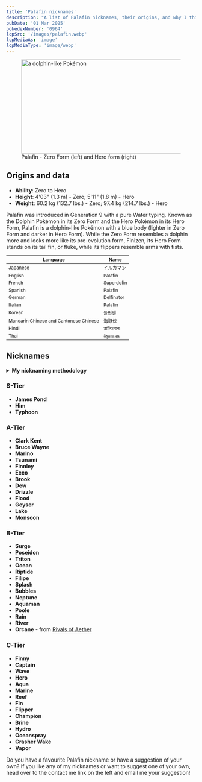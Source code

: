 ```yaml
---
title: 'Palafin nicknames'
description: "A list of Palafin nicknames, their origins, and why I think they're cool."
pubDate: '01 Mar 2025'
pokedexNumber: '0964'
lcpSrc: '/images/palafin.webp'
lcpMediaAs: 'image'
lcpMediaType: 'image/webp'
---
```


<div class="img-center">
	<figure>
		<picture>
			<source srcset="/images/palafin.webp" type="image/webp">
			<img src="/images/palafin.jpg" width="500" height="250" alt="a dolphin-like Pokémon">
			<figcaption>Palafin - Zero Form (left) and Hero form (right)</figcaption>
		</picture>
	</figure>
</div>

## Origins and data
<div class="room-box">
	<div class="room-box-left">
		<ul>
			<li><strong>Ability</strong>: Zero to Hero</li>
			<li><strong>Height</strong>: 4'03" (1.3 m) - Zero; 5'11" (1.8 m) - Hero</li>
			<li><strong>Weight</strong>: 60.2 kg (132.7 lbs.) - Zero; 97.4 kg (214.7 lbs.) - Hero</li>
		</ul>
		<p>Palafin was introduced in Generation 9 with a pure Water typing. Known as the Dolphin Pokémon in its Zero Form and the Hero Pokémon in its Hero Form, Palafin is a dolphin-like Pokémon with a blue body (lighter in Zero Form and darker in Hero Form). While the Zero Form resembles a dolphin more and looks more like its pre-evolution form, Finizen, its Hero Form stands on its tail fin, or fluke, while its flippers resemble arms with fists.</p>
	</div>
	<div class="room-box-right">
		<table class="room-table" style="font-size:12px">
			<thead>
				<tr>
					<th>Language</th>
					<th>Name</th>
				</tr>
			</thead>
			<tbody>
				<tr>
					<td>Japanese</td>
					<td><span lang="ja">イルカマン</span></td>
				</tr>
				<tr>
					<td>English</td>
					<td>Palafin</td>
				</tr>
				<tr>
					<td>French</td>
					<td>Superdofin</td>
				</tr>
				<tr>
					<td>Spanish</td>
					<td>Palafin</td>
				</tr>
				<tr>
					<td>German</td>
					<td>Delfinator</td>
				</tr>
				<tr>
					<td>Italian</td>
					<td>Palafin</td>
				</tr>
				<tr>
					<td>Korean</td>
					<td><span lang="ko">돌핀맨</span></td>
				</tr>
				<tr>
					<td>Mandarin Chinese and Cantonese Chinese</td>
					<td>海豚俠</td>
				</tr>
				<tr>
					<td>Hindi</td>
					<td>डॉल्फ़िमान</td>
				</tr>
				<tr>
					<td>Thai</td>
					<td>อิรุกะแมน</td>
				</tr>
			</tbody>
		</table>
	</div>
</div>

## Nicknames
<section class="deets">
	<details>
	<summary><strong>My nicknaming methodology</strong></summary>
	<ul>
		<li>I rank nicknames by lettered tiers: S, A, B, C, and D. S is the best and D is the worst.</li>
		<li>I may list my inspiration for a nickname so you know where they came from.</li>
	</ul>
	</details>
</section>

### S-Tier

* **James Pond**
* **Him**
* **Typhoon**

### A-Tier

* **Clark Kent**
* **Bruce Wayne**
* **Marino**
* **Tsunami**
* **Finnley**
* **Ecco**
* **Brook**
* **Dew**
* **Drizzle**
* **Flood**
* **Geyser**
* **Lake**
* **Monsoon**

### B-Tier

* **Surge**
* **Poseidon**
* **Triton**
* **Ocean**
* **Riptide**
* **Filipe**
* **Splash**
* **Bubbles**
* **Neptune**
* **Aquaman**
* **Poole**
* **Rain**
* **River**
* **Orcane** - from [Rivals of Aether](/nicknames/themes/rivals-of-aether/)

### C-Tier

* **Finny**
* **Captain**
* **Wave**
* **Hero**
* **Aqua**
* **Marine**
* **Reef**
* **Fin**
* **Flipper**
* **Champion**
* **Brine**
* **Hydro**
* **Oceanspray**
* **Crasher Wake**
* **Vapor**

Do you have a favourite Palafin nickname or have a suggestion of your own? If you like any of my nicknames or want to suggest one of your own, head over to the contact me link on the left and email me your suggestion!